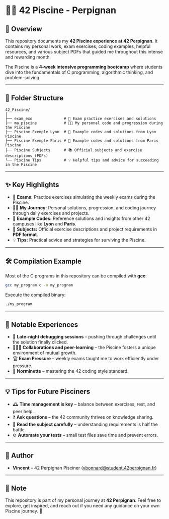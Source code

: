 # 🏊‍♂️ 42 Piscine - Perpignan

## 📖 Overview

This repository documents my **42 Piscine experience at 42 Perpignan**. It contains my personal work, exam exercises, coding examples, helpful resources, and various subject PDFs that guided me throughout this intense and rewarding month.

The Piscine is a **4-week intensive programming bootcamp** where students dive into the fundamentals of C programming, algorithmic thinking, and problem-solving.

---

## 📂 Folder Structure

```
42_Piscine/
│
├── exam_exo              # 🧪 Exam practice exercises and solutions
├── ma_piscine            # 🧑‍💻 My personal code and progression during the Piscine
├── Piscine Exemple Lyon  # 📄 Example codes and solutions from Lyon Piscine
├── Piscine Exemple Paris # 📄 Example codes and solutions from Paris Piscine
├── Piscine Subjects      # 📚 Official subjects and exercise descriptions (PDFs)
└── Piscine Tips          # 💡 Helpful tips and advice for succeeding in the Piscine
```

---

## ✨ Key Highlights

-   📜 **Exams:** Practice exercises simulating the weekly exams during the Piscine.
-   🧑‍💻 **My Journey:** Personal solutions, progression, and coding journey through daily exercises and projects.
-   📘 **Example Codes:** Reference solutions and insights from other 42 campuses like **Lyon** and **Paris**.
-   📄 **Subjects:** Official exercise descriptions and project requirements in **PDF format**.
-   💡 **Tips:** Practical advice and strategies for surviving the Piscine.

---

## 🛠 Compilation Example

Most of the C programs in this repository can be compiled with **gcc**:

```sh
gcc my_program.c -o my_program
```

Execute the compiled binary:

```sh
./my_program
```

---

## 📌 Notable Experiences

-   🌙 **Late-night debugging sessions** – pushing through challenges until the solution finally clicked.
-   🧑‍🤝‍🧑 **Collaborations and peer-learning** – the Piscine fosters a unique environment of mutual growth.
-   🏆 **Exam Pressure** – weekly exams taught me to work efficiently under pressure.
-   📝 **Norminette** – mastering the 42 coding style standard.

---

## 💡 Tips for Future Pisciners

-   🕰️ **Time management is key** – balance between exercises, rest, and peer help.
-   ❓ **Ask questions** – the 42 community thrives on knowledge sharing.
-   📖 **Read the subject carefully** – understanding requirements is half the battle.
-   ⚙️ **Automate your tests** – small test files save time and prevent errors.

---

## 💜 Author

-   **Vincent** – 42 Perpignan Pisciner (<vbonnard@student.42perpignan.fr>)

---

## 📌 Note

This repository is part of my personal journey at **42 Perpignan**. Feel free to explore, get inspired, and reach out if you need any guidance on your own Piscine journey. 🚀
